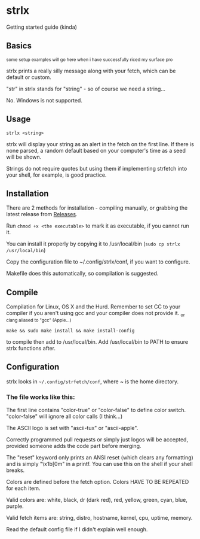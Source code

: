 # strlx
Getting started guide (kinda)

## Basics
<sub>some setup examples will go here when i have successfully riced my surface pro</sub> 

strlx prints a really silly message along with your fetch, which can be default or custom.

"str" in strlx stands for "string" - so of course we need a string...

No. Windows is not supported.

## Usage
`strlx <string>`

strlx will display your string as an alert in the fetch on the first line. If there is none parsed, a random default based on your computer's time as a seed will be shown.

Strings do not require quotes but using them if implementing strfetch into your shell, for example, is good practice. 

## Installation

There are 2 methods for installation - compiling manually, or grabbing the latest release from [Releases](https://github.com/stx3plus1/strfetch/releases/).

Run `chmod +x <the executable>` to mark it as executable, if you cannot run it.

You can install it properly by copying it to /usr/local/bin (`sudo cp strlx /usr/local/bin`)

Copy the configuration file to ~/.config/strlx/conf, if you want to configure.

Makefile does this automatically, so compilation is suggested.
 
## Compile
Compilation for Linux, OS X and the Hurd.
Remember to set CC to your compiler if you aren't using gcc and your compiler does not provide it. 
<sub>or clang aliased to "gcc" (Apple...)</sub>

`make && sudo make install && make install-config`

to compile then add to /usr/local/bin. Add /usr/local/bin to PATH to ensure strlx functions after.

## Configuration

strlx looks in `~/.config/strfetch/conf`, where ~ is the home directory.

### The file works like this:

The first line contains "color-true" or "color-false" to define color switch. "color-false" will ignore all color calls (I think...)

The ASCII logo is set with "ascii-tux" or "ascii-apple".

Correctly programmed pull requests or simply just logos will be accepted, provided someone adds the code part before merging.

The "reset" keyword only prints an ANSI reset (which clears any formatting) and is simply "\x1b[0m" in a printf. You can use this on the shell if your shell breaks.

Colors are defined before the fetch option. Colors HAVE TO BE REPEATED for each item.

Valid colors are: white, black, dr (dark red), red, yellow, green, cyan, blue, purple.

Valid fetch items are: string, distro, hostname, kernel, cpu, uptime, memory.

Read the default config file if I didn't explain well enough.
